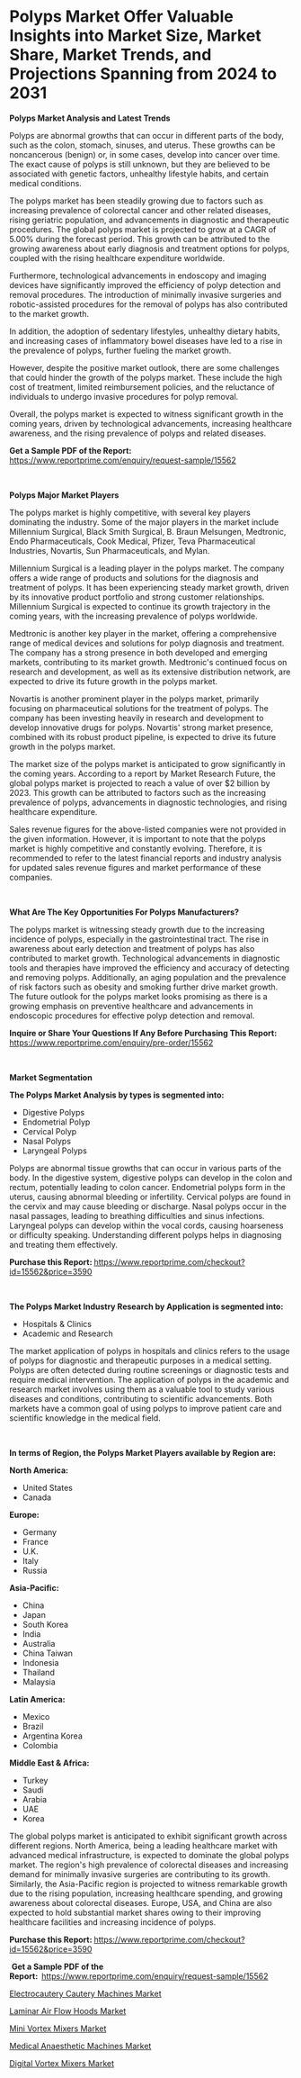 <p><h1>Polyps Market Offer Valuable Insights into Market Size, Market Share, Market Trends, and Projections Spanning from 2024 to 2031</h1></p><p><strong>Polyps Market Analysis and Latest Trends</strong></p>
<p><p>Polyps are abnormal growths that can occur in different parts of the body, such as the colon, stomach, sinuses, and uterus. These growths can be noncancerous (benign) or, in some cases, develop into cancer over time. The exact cause of polyps is still unknown, but they are believed to be associated with genetic factors, unhealthy lifestyle habits, and certain medical conditions.</p><p>The polyps market has been steadily growing due to factors such as increasing prevalence of colorectal cancer and other related diseases, rising geriatric population, and advancements in diagnostic and therapeutic procedures. The global polyps market is projected to grow at a CAGR of 5.00% during the forecast period. This growth can be attributed to the growing awareness about early diagnosis and treatment options for polyps, coupled with the rising healthcare expenditure worldwide.</p><p>Furthermore, technological advancements in endoscopy and imaging devices have significantly improved the efficiency of polyp detection and removal procedures. The introduction of minimally invasive surgeries and robotic-assisted procedures for the removal of polyps has also contributed to the market growth.</p><p>In addition, the adoption of sedentary lifestyles, unhealthy dietary habits, and increasing cases of inflammatory bowel diseases have led to a rise in the prevalence of polyps, further fueling the market growth.</p><p>However, despite the positive market outlook, there are some challenges that could hinder the growth of the polyps market. These include the high cost of treatment, limited reimbursement policies, and the reluctance of individuals to undergo invasive procedures for polyp removal.</p><p>Overall, the polyps market is expected to witness significant growth in the coming years, driven by technological advancements, increasing healthcare awareness, and the rising prevalence of polyps and related diseases.</p></p>
<p><strong>Get a Sample PDF of the Report:&nbsp;</strong> <a href="https://www.reportprime.com/enquiry/request-sample/15562">https://www.reportprime.com/enquiry/request-sample/15562</a></p>
<p>&nbsp;</p>
<p><strong>Polyps Major Market Players</strong></p>
<p><p>The polyps market is highly competitive, with several key players dominating the industry. Some of the major players in the market include Millennium Surgical, Black Smith Surgical, B. Braun Melsungen, Medtronic, Endo Pharmaceuticals, Cook Medical, Pfizer, Teva Pharmaceutical Industries, Novartis, Sun Pharmaceuticals, and Mylan.</p><p>Millennium Surgical is a leading player in the polyps market. The company offers a wide range of products and solutions for the diagnosis and treatment of polyps. It has been experiencing steady market growth, driven by its innovative product portfolio and strong customer relationships. Millennium Surgical is expected to continue its growth trajectory in the coming years, with the increasing prevalence of polyps worldwide.</p><p>Medtronic is another key player in the market, offering a comprehensive range of medical devices and solutions for polyp diagnosis and treatment. The company has a strong presence in both developed and emerging markets, contributing to its market growth. Medtronic's continued focus on research and development, as well as its extensive distribution network, are expected to drive its future growth in the polyps market.</p><p>Novartis is another prominent player in the polyps market, primarily focusing on pharmaceutical solutions for the treatment of polyps. The company has been investing heavily in research and development to develop innovative drugs for polyps. Novartis' strong market presence, combined with its robust product pipeline, is expected to drive its future growth in the polyps market.</p><p>The market size of the polyps market is anticipated to grow significantly in the coming years. According to a report by Market Research Future, the global polyps market is projected to reach a value of over $2 billion by 2023. This growth can be attributed to factors such as the increasing prevalence of polyps, advancements in diagnostic technologies, and rising healthcare expenditure.</p><p>Sales revenue figures for the above-listed companies were not provided in the given information. However, it is important to note that the polyps market is highly competitive and constantly evolving. Therefore, it is recommended to refer to the latest financial reports and industry analysis for updated sales revenue figures and market performance of these companies.</p></p>
<p>&nbsp;</p>
<p><strong>What Are The Key Opportunities For Polyps Manufacturers?</strong></p>
<p><p>The polyps market is witnessing steady growth due to the increasing incidence of polyps, especially in the gastrointestinal tract. The rise in awareness about early detection and treatment of polyps has also contributed to market growth. Technological advancements in diagnostic tools and therapies have improved the efficiency and accuracy of detecting and removing polyps. Additionally, an aging population and the prevalence of risk factors such as obesity and smoking further drive market growth. The future outlook for the polyps market looks promising as there is a growing emphasis on preventive healthcare and advancements in endoscopic procedures for effective polyp detection and removal.</p></p>
<p><strong>Inquire or Share Your Questions If Any Before Purchasing This Report:</strong> <a href="https://www.reportprime.com/enquiry/pre-order/15562">https://www.reportprime.com/enquiry/pre-order/15562</a></p>
<p>&nbsp;</p>
<p><strong>Market Segmentation</strong></p>
<p><strong>The Polyps Market Analysis by types is segmented into:</strong></p>
<p><ul><li>Digestive Polyps</li><li>Endometrial Polyp</li><li>Cervical Polyp</li><li>Nasal Polyps</li><li>Laryngeal Polyps</li></ul></p>
<p><p>Polyps are abnormal tissue growths that can occur in various parts of the body. In the digestive system, digestive polyps can develop in the colon and rectum, potentially leading to colon cancer. Endometrial polyps form in the uterus, causing abnormal bleeding or infertility. Cervical polyps are found in the cervix and may cause bleeding or discharge. Nasal polyps occur in the nasal passages, leading to breathing difficulties and sinus infections. Laryngeal polyps can develop within the vocal cords, causing hoarseness or difficulty speaking. Understanding different polyps helps in diagnosing and treating them effectively.</p></p>
<p><strong>Purchase this Report:&nbsp;</strong><a href="https://www.reportprime.com/checkout?id=15562&price=3590">https://www.reportprime.com/checkout?id=15562&price=3590</a></p>
<p>&nbsp;</p>
<p><strong>The Polyps Market Industry Research by Application is segmented into:</strong></p>
<p><ul><li>Hospitals & Clinics</li><li>Academic and Research</li></ul></p>
<p><p>The market application of polyps in hospitals and clinics refers to the usage of polyps for diagnostic and therapeutic purposes in a medical setting. Polyps are often detected during routine screenings or diagnostic tests and require medical intervention. The application of polyps in the academic and research market involves using them as a valuable tool to study various diseases and conditions, contributing to scientific advancements. Both markets have a common goal of using polyps to improve patient care and scientific knowledge in the medical field.</p></p>
<p>&nbsp;</p>
<p><strong>In terms of Region, the Polyps Market Players available by Region are:</strong></p>
<p>
    <p> <strong> North America: </strong>
        <ul>
            <li>United States</li>
            <li>Canada</li>
        </ul>
        </p> 
    <p> <strong> Europe: </strong>
        <ul>
            <li>Germany</li>
            <li>France</li>
            <li>U.K.</li>
            <li>Italy</li>
            <li>Russia</li>
        </ul>
        </p> 
    <p> <strong> Asia-Pacific: </strong>
        <ul>
            <li>China</li>
            <li>Japan</li>
            <li>South Korea</li>
            <li>India</li>
            <li>Australia</li>
            <li>China Taiwan</li>
            <li>Indonesia</li>
            <li>Thailand</li>
            <li>Malaysia</li>
        </ul>
        </p> 
    <p> <strong> Latin America: </strong>
        <ul>
            <li>Mexico</li>
            <li>Brazil</li>
            <li>Argentina Korea</li>
            <li>Colombia</li>
        </ul>
        </p> 
    <p> <strong> Middle East & Africa: </strong>
        <ul>
            <li>Turkey</li>
            <li>Saudi</li>
            <li>Arabia</li>
            <li>UAE</li>
            <li>Korea</li>
        </ul>
    </p>
    </p>
<p><p>The global polyps market is anticipated to exhibit significant growth across different regions. North America, being a leading healthcare market with advanced medical infrastructure, is expected to dominate the global polyps market. The region's high prevalence of colorectal diseases and increasing demand for minimally invasive surgeries are contributing to its growth. Similarly, the Asia-Pacific region is projected to witness remarkable growth due to the rising population, increasing healthcare spending, and growing awareness about colorectal diseases. Europe, USA, and China are also expected to hold substantial market shares owing to their improving healthcare facilities and increasing incidence of polyps.</p></p>
<p><strong>Purchase this Report: </strong><a href="https://www.reportprime.com/checkout?id=15562&price=3590">https://www.reportprime.com/checkout?id=15562&price=3590</a></p>
<p>&nbsp;<strong>Get a Sample PDF of the Report:&nbsp;&nbsp;</strong><a href="https://www.reportprime.com/enquiry/request-sample/15562">https://www.reportprime.com/enquiry/request-sample/15562</a></p>
<p><strong></strong></p>
<p><p><a href="https://medium.com/@abbieparker1942/electrocautery-cautery-machines-market-size-reveals-the-best-marketing-channels-in-global-industry-0a07ff3cb924">Electrocautery Cautery Machines Market</a></p><p><a href="https://medium.com/@abbieparker1942/laminar-air-flow-hoods-market-trends-and-market-analysis-forecasted-for-period-2024-2031-dd03da9bf26a">Laminar Air Flow Hoods Market</a></p><p><a href="https://medium.com/@abbieparker1942/mini-vortex-mixers-market-size-cagr-trends-2024-2030-aa30b054f428">Mini Vortex Mixers Market</a></p><p><a href="https://medium.com/@abbieparker1942/medical-anaesthetic-machines-market-size-and-market-trends-complete-industry-overview-2024-to-5e73b6a7f68d">Medical Anaesthetic Machines Market</a></p><p><a href="https://medium.com/@abbieparker1942/digital-vortex-mixers-market-the-key-to-successful-business-strategy-forecast-till-2031-9dfca34ae4db">Digital Vortex Mixers Market</a></p></p>